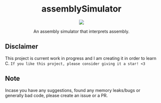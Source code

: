 <h1 align="center">assemblySimulator</h1>

<p align="center">
  <a href="#"><img src="https://img.shields.io/codefactor/grade/github/adam757521/assemblySimulator?style=flat-square" /></a>
</p>

<p align="center">
   An assembly simulator that interprets assembly.
</p>

Disclaimer
-------------
This project is current work in progress and I am creating it in order to learn C.
`If you like this project, please consider giving it a star! <3`

Note
-------------
Incase you have any suggestions, found any memory leaks/bugs or generally bad code, please create an issue or a PR.
